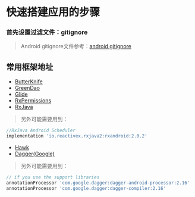 # 快速搭建应用的步骤

### 首先设置过滤文件：gitignore
>Android gitignore文件参考：[android gitignore](https://github.com/github/gitignore/blob/master/Android.gitignore)

## 常用框架地址
* [ButterKnife](https://github.com/JakeWharton/butterknife)
* [GreenDao](https://github.com/greenrobot/greenDAO)
* [Glide](https://github.com/bumptech/glide)
* [RxPermissions](https://github.com/tbruyelle/RxPermissions)
* [RxJava](https://github.com/ReactiveX/RxJava)
>另外可能需要用到：
```gradle
//RxJava Android Scheduler
implementation 'io.reactivex.rxjava2:rxandroid:2.0.2'
```
* [Hawk](https://github.com/orhanobut/hawk)
* [Dagger(Google)](https://github.com/google/dagger)
>另外可能需要用到：
```gradle
// if you use the support libraries
annotationProcessor 'com.google.dagger:dagger-android-processor:2.16'
annotationProcessor 'com.google.dagger:dagger-compiler:2.16'
```
